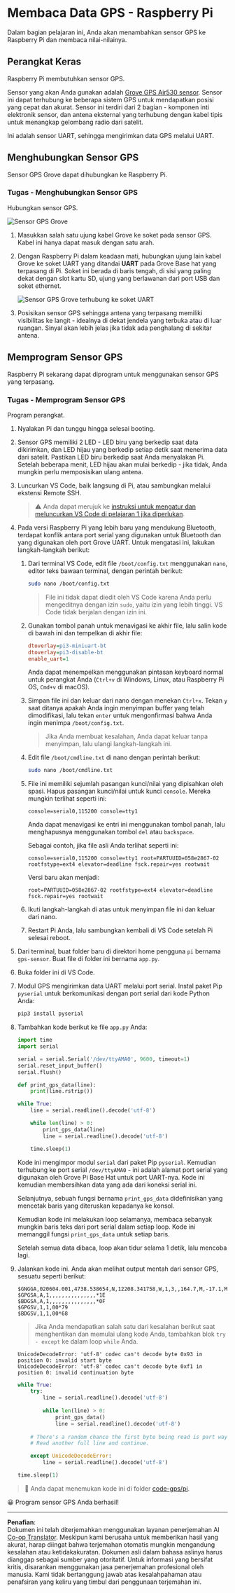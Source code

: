 <!--
CO_OP_TRANSLATOR_METADATA:
{
  "original_hash": "3b2448c7ab4e9673e77e35a50c5e350d",
  "translation_date": "2025-08-27T23:49:42+00:00",
  "source_file": "3-transport/lessons/1-location-tracking/pi-gps-sensor.md",
  "language_code": "id"
}
-->
# Membaca Data GPS - Raspberry Pi

Dalam bagian pelajaran ini, Anda akan menambahkan sensor GPS ke Raspberry Pi dan membaca nilai-nilainya.

## Perangkat Keras

Raspberry Pi membutuhkan sensor GPS.

Sensor yang akan Anda gunakan adalah [Grove GPS Air530 sensor](https://www.seeedstudio.com/Grove-GPS-Air530-p-4584.html). Sensor ini dapat terhubung ke beberapa sistem GPS untuk mendapatkan posisi yang cepat dan akurat. Sensor ini terdiri dari 2 bagian - komponen inti elektronik sensor, dan antena eksternal yang terhubung dengan kabel tipis untuk menangkap gelombang radio dari satelit.

Ini adalah sensor UART, sehingga mengirimkan data GPS melalui UART.

## Menghubungkan Sensor GPS

Sensor GPS Grove dapat dihubungkan ke Raspberry Pi.

### Tugas - Menghubungkan Sensor GPS

Hubungkan sensor GPS.

![Sensor GPS Grove](../../../../../translated_images/grove-gps-sensor.247943bf69b03f0d1820ef6ed10c587f9b650e8db55b936851c92412180bd3e2.id.png)

1. Masukkan salah satu ujung kabel Grove ke soket pada sensor GPS. Kabel ini hanya dapat masuk dengan satu arah.

1. Dengan Raspberry Pi dalam keadaan mati, hubungkan ujung lain kabel Grove ke soket UART yang ditandai **UART** pada Grove Base hat yang terpasang di Pi. Soket ini berada di baris tengah, di sisi yang paling dekat dengan slot kartu SD, ujung yang berlawanan dari port USB dan soket ethernet.

    ![Sensor GPS Grove terhubung ke soket UART](../../../../../translated_images/pi-gps-sensor.1f99ee2b2f6528915047ec78967bd362e0e4ee0ed594368a3837b9cf9cdaca64.id.png)

1. Posisikan sensor GPS sehingga antena yang terpasang memiliki visibilitas ke langit - idealnya di dekat jendela yang terbuka atau di luar ruangan. Sinyal akan lebih jelas jika tidak ada penghalang di sekitar antena.

## Memprogram Sensor GPS

Raspberry Pi sekarang dapat diprogram untuk menggunakan sensor GPS yang terpasang.

### Tugas - Memprogram Sensor GPS

Program perangkat.

1. Nyalakan Pi dan tunggu hingga selesai booting.

1. Sensor GPS memiliki 2 LED - LED biru yang berkedip saat data dikirimkan, dan LED hijau yang berkedip setiap detik saat menerima data dari satelit. Pastikan LED biru berkedip saat Anda menyalakan Pi. Setelah beberapa menit, LED hijau akan mulai berkedip - jika tidak, Anda mungkin perlu memposisikan ulang antena.

1. Luncurkan VS Code, baik langsung di Pi, atau sambungkan melalui ekstensi Remote SSH.

    > ⚠️ Anda dapat merujuk ke [instruksi untuk mengatur dan meluncurkan VS Code di pelajaran 1 jika diperlukan](../../../1-getting-started/lessons/1-introduction-to-iot/pi.md).

1. Pada versi Raspberry Pi yang lebih baru yang mendukung Bluetooth, terdapat konflik antara port serial yang digunakan untuk Bluetooth dan yang digunakan oleh port Grove UART. Untuk mengatasi ini, lakukan langkah-langkah berikut:

    1. Dari terminal VS Code, edit file `/boot/config.txt` menggunakan `nano`, editor teks bawaan terminal, dengan perintah berikut:

        ```sh
        sudo nano /boot/config.txt
        ```

        > File ini tidak dapat diedit oleh VS Code karena Anda perlu mengeditnya dengan izin `sudo`, yaitu izin yang lebih tinggi. VS Code tidak berjalan dengan izin ini.

    1. Gunakan tombol panah untuk menavigasi ke akhir file, lalu salin kode di bawah ini dan tempelkan di akhir file:

        ```ini
        dtoverlay=pi3-miniuart-bt
        dtoverlay=pi3-disable-bt
        enable_uart=1
        ```

        Anda dapat menempelkan menggunakan pintasan keyboard normal untuk perangkat Anda (`Ctrl+v` di Windows, Linux, atau Raspberry Pi OS, `Cmd+v` di macOS).

    1. Simpan file ini dan keluar dari nano dengan menekan `Ctrl+x`. Tekan `y` saat ditanya apakah Anda ingin menyimpan buffer yang telah dimodifikasi, lalu tekan `enter` untuk mengonfirmasi bahwa Anda ingin menimpa `/boot/config.txt`.

        > Jika Anda membuat kesalahan, Anda dapat keluar tanpa menyimpan, lalu ulangi langkah-langkah ini.

    1. Edit file `/boot/cmdline.txt` di nano dengan perintah berikut:

        ```sh
        sudo nano /boot/cmdline.txt
        ```

    1. File ini memiliki sejumlah pasangan kunci/nilai yang dipisahkan oleh spasi. Hapus pasangan kunci/nilai untuk kunci `console`. Mereka mungkin terlihat seperti ini:

        ```output
        console=serial0,115200 console=tty1 
        ```

        Anda dapat menavigasi ke entri ini menggunakan tombol panah, lalu menghapusnya menggunakan tombol `del` atau `backspace`.

        Sebagai contoh, jika file asli Anda terlihat seperti ini:

        ```output
        console=serial0,115200 console=tty1 root=PARTUUID=058e2867-02 rootfstype=ext4 elevator=deadline fsck.repair=yes rootwait
        ```

        Versi baru akan menjadi:

        ```output
        root=PARTUUID=058e2867-02 rootfstype=ext4 elevator=deadline fsck.repair=yes rootwait
        ```

    1. Ikuti langkah-langkah di atas untuk menyimpan file ini dan keluar dari nano.

    1. Restart Pi Anda, lalu sambungkan kembali di VS Code setelah Pi selesai reboot.

1. Dari terminal, buat folder baru di direktori home pengguna `pi` bernama `gps-sensor`. Buat file di folder ini bernama `app.py`.

1. Buka folder ini di VS Code.

1. Modul GPS mengirimkan data UART melalui port serial. Instal paket Pip `pyserial` untuk berkomunikasi dengan port serial dari kode Python Anda:

    ```sh
    pip3 install pyserial
    ```

1. Tambahkan kode berikut ke file `app.py` Anda:

    ```python
    import time
    import serial
    
    serial = serial.Serial('/dev/ttyAMA0', 9600, timeout=1)
    serial.reset_input_buffer()
    serial.flush()
    
    def print_gps_data(line):
        print(line.rstrip())
    
    while True:
        line = serial.readline().decode('utf-8')
    
        while len(line) > 0:
            print_gps_data(line)
            line = serial.readline().decode('utf-8')
    
        time.sleep(1)
    ```

    Kode ini mengimpor modul `serial` dari paket Pip `pyserial`. Kemudian terhubung ke port serial `/dev/ttyAMA0` - ini adalah alamat port serial yang digunakan oleh Grove Pi Base Hat untuk port UART-nya. Kode ini kemudian membersihkan data yang ada dari koneksi serial ini.

    Selanjutnya, sebuah fungsi bernama `print_gps_data` didefinisikan yang mencetak baris yang diteruskan kepadanya ke konsol.

    Kemudian kode ini melakukan loop selamanya, membaca sebanyak mungkin baris teks dari port serial dalam setiap loop. Kode ini memanggil fungsi `print_gps_data` untuk setiap baris.

    Setelah semua data dibaca, loop akan tidur selama 1 detik, lalu mencoba lagi.

1. Jalankan kode ini. Anda akan melihat output mentah dari sensor GPS, sesuatu seperti berikut:

    ```output
    $GNGGA,020604.001,4738.538654,N,12208.341758,W,1,3,,164.7,M,-17.1,M,,*67
    $GPGSA,A,1,,,,,,,,,,,,,,,*1E
    $BDGSA,A,1,,,,,,,,,,,,,,,*0F
    $GPGSV,1,1,00*79
    $BDGSV,1,1,00*68
    ```

    > Jika Anda mendapatkan salah satu dari kesalahan berikut saat menghentikan dan memulai ulang kode Anda, tambahkan blok `try - except` ke dalam loop `while` Anda.

      ```output
      UnicodeDecodeError: 'utf-8' codec can't decode byte 0x93 in position 0: invalid start byte
      UnicodeDecodeError: 'utf-8' codec can't decode byte 0xf1 in position 0: invalid continuation byte
      ```

    ```python
    while True:
        try:
            line = serial.readline().decode('utf-8')
              
            while len(line) > 0:
                print_gps_data()
                line = serial.readline().decode('utf-8')
      
        # There's a random chance the first byte being read is part way through a character.
        # Read another full line and continue.

        except UnicodeDecodeError:
            line = serial.readline().decode('utf-8')

    time.sleep(1)
    ```

> 💁 Anda dapat menemukan kode ini di folder [code-gps/pi](../../../../../3-transport/lessons/1-location-tracking/code-gps/pi).

😀 Program sensor GPS Anda berhasil!

---

**Penafian**:  
Dokumen ini telah diterjemahkan menggunakan layanan penerjemahan AI [Co-op Translator](https://github.com/Azure/co-op-translator). Meskipun kami berusaha untuk memberikan hasil yang akurat, harap diingat bahwa terjemahan otomatis mungkin mengandung kesalahan atau ketidakakuratan. Dokumen asli dalam bahasa aslinya harus dianggap sebagai sumber yang otoritatif. Untuk informasi yang bersifat kritis, disarankan menggunakan jasa penerjemahan profesional oleh manusia. Kami tidak bertanggung jawab atas kesalahpahaman atau penafsiran yang keliru yang timbul dari penggunaan terjemahan ini.